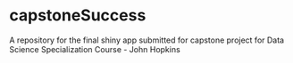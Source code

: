 # capstoneSuccess
A repository for the final shiny app submitted for capstone project for Data Science Specialization Course - John Hopkins
